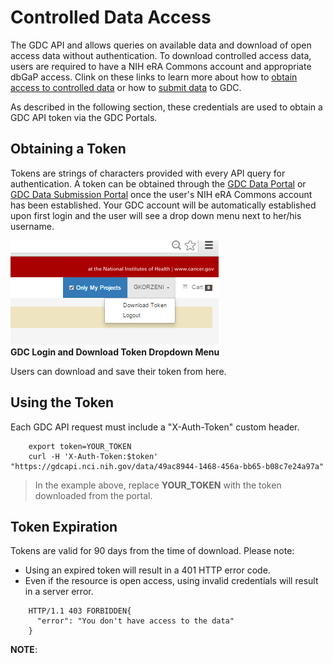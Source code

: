 # Controlled Data Access
The GDC API and allows queries on available data and download of open access data without authentication. To download controlled access data, users are required to have a NIH eRA Commons account and appropriate dbGaP access. Clink on these links to learn more about how to <a href="https://gdc.nci.nih.gov/access-data/obtaining-access-controlled-data" target="_blank">obtain access to controlled data</a> or how to <a href="https://gdc.nci.nih.gov/submit-data/obtaining-access-submit-data" target="_blank">submit data</a> to GDC.

As described in the following section, these credentials are used to obtain a GDC API token via the GDC Portals.

## Obtaining a Token
Tokens are strings of characters provided with every API query for authentication. A token can be obtained through the <a href="https://gdc-portal.nci.nih.gov" target="_blank">GDC Data Portal</a> or <a href="https://gdc-portal.nci.nih.gov/submission" target="_blank">GDC Data Submission Portal</a> once the user's NIH eRA Commons account has been established. Your GDC account will be automatically established upon first login and the user will see a drop down menu next to her/his username.

![GDC Login and Download Token Dropdown Menu](images/03-01__GDC_Login_and_Download_Token_Dropdown_Menu.png)  
**GDC Login and Download Token Dropdown Menu**

Users can download and save their token from here.

## Using the Token
Each GDC API request must include a "X-Auth-Token" custom header.

```
    export token=YOUR_TOKEN
    curl -H 'X-Auth-Token:$token'  "https://gdcapi.nci.nih.gov/data/49ac8944-1468-456a-bb65-b08c7e24a97a"
```

>In the example above, replace **YOUR_TOKEN** with the token downloaded from the portal.

## Token Expiration
Tokens are valid for 90 days from the time of download. Please note:

- Using an expired token will result in a 401 HTTP error code.
- Even if the resource is open access, using invalid credentials will result in a server error.

```
    HTTP/1.1 403 FORBIDDEN{
      "error": "You don't have access to the data"
    }
```

**NOTE**: 
